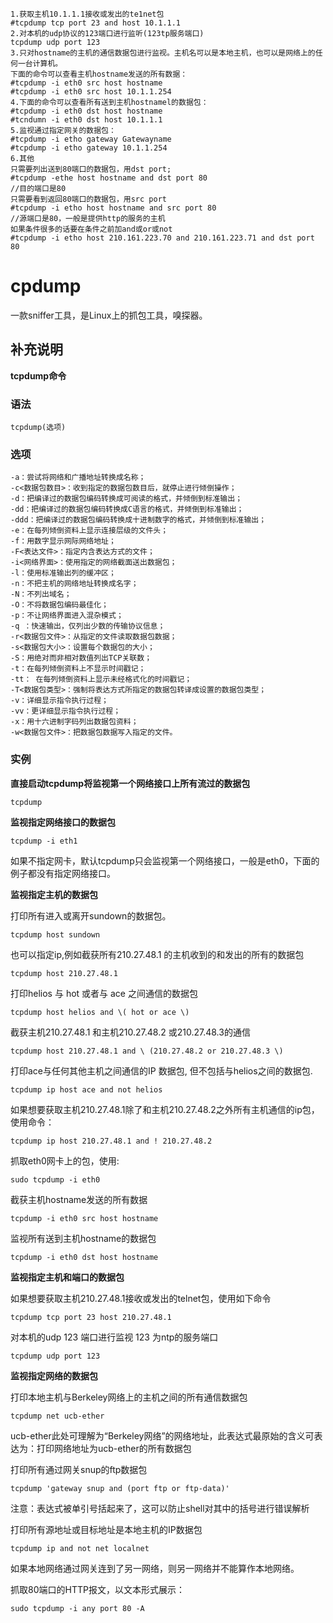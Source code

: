 ```
1.获取主机10.1.1.1接收或发出的te1net包
#tcpdump tcp port 23 and host 10.1.1.1
2.对本机的udp协议的123端口进行监听(123tp服务端口)
tcpdump udp port 123
3.只对hostname的主机的通信数据包进行监视。主机名可以是本地主机，也可以是网络上的任何一台计算机。
下面的命令可以查看主机hostname发送的所有数据：
#tcpdump -i eth0 src host hostname
#tcpdump -i eth0 src host 10.1.1.254
4.下面的命令可以查看所有送到主机hostnamel的数据包：
#tcpdump -i eth0 dst host hostname
#tcndumn -i eth0 dst host 10.1.1.1
5.监视通过指定网关的数据包：
#tcpdump -i etho gateway Gatewayname
#tcpdump -i etho gateway 10.1.1.254
6.其他
只需要列出送到80端口的数据包，用dst port;
#tcpdump -ethe host hostname and dst port 80
//目的端口是80
只需要看到返回80端口的数据包，用src port
#tcpdump -i etho host hostname and src port 80
//源端口是80，一般是提供http的服务的主机
如果条件很多的话要在条件之前加and或or或not
#tcpdump -i etho host 210.161.223.70 and 210.161.223.71 and dst port 80
```

# cpdump

一款sniffer工具，是Linux上的抓包工具，嗅探器。

## 补充说明

**tcpdump命令**

### 语法

```
tcpdump(选项)
```

### 选项

```
-a：尝试将网络和广播地址转换成名称；
-c<数据包数目>：收到指定的数据包数目后，就停止进行倾倒操作；
-d：把编译过的数据包编码转换成可阅读的格式，并倾倒到标准输出；
-dd：把编译过的数据包编码转换成C语言的格式，并倾倒到标准输出；
-ddd：把编译过的数据包编码转换成十进制数字的格式，并倾倒到标准输出；
-e：在每列倾倒资料上显示连接层级的文件头；
-f：用数字显示网际网络地址；
-F<表达文件>：指定内含表达方式的文件；
-i<网络界面>：使用指定的网络截面送出数据包；
-l：使用标准输出列的缓冲区；
-n：不把主机的网络地址转换成名字；
-N：不列出域名；
-O：不将数据包编码最佳化；
-p：不让网络界面进入混杂模式；
-q ：快速输出，仅列出少数的传输协议信息；
-r<数据包文件>：从指定的文件读取数据包数据；
-s<数据包大小>：设置每个数据包的大小；
-S：用绝对而非相对数值列出TCP关联数；
-t：在每列倾倒资料上不显示时间戳记；
-tt： 在每列倾倒资料上显示未经格式化的时间戳记；
-T<数据包类型>：强制将表达方式所指定的数据包转译成设置的数据包类型；
-v：详细显示指令执行过程；
-vv：更详细显示指令执行过程；
-x：用十六进制字码列出数据包资料；
-w<数据包文件>：把数据包数据写入指定的文件。
```

### 实例

**直接启动tcpdump将监视第一个网络接口上所有流过的数据包**

```
tcpdump
```

**监视指定网络接口的数据包**

```
tcpdump -i eth1
```

如果不指定网卡，默认tcpdump只会监视第一个网络接口，一般是eth0，下面的例子都没有指定网络接口。

**监视指定主机的数据包**

打印所有进入或离开sundown的数据包。

```
tcpdump host sundown
```

也可以指定ip,例如截获所有210.27.48.1 的主机收到的和发出的所有的数据包

```
tcpdump host 210.27.48.1
```

打印helios 与 hot 或者与 ace 之间通信的数据包

```
tcpdump host helios and \( hot or ace \)
```

截获主机210.27.48.1 和主机210.27.48.2 或210.27.48.3的通信

```
tcpdump host 210.27.48.1 and \ (210.27.48.2 or 210.27.48.3 \)
```

打印ace与任何其他主机之间通信的IP 数据包, 但不包括与helios之间的数据包.

```
tcpdump ip host ace and not helios
```

如果想要获取主机210.27.48.1除了和主机210.27.48.2之外所有主机通信的ip包，使用命令：

```
tcpdump ip host 210.27.48.1 and ! 210.27.48.2
```

抓取eth0网卡上的包，使用:

```
sudo tcpdump -i eth0
```

截获主机hostname发送的所有数据

```
tcpdump -i eth0 src host hostname
```

监视所有送到主机hostname的数据包

```
tcpdump -i eth0 dst host hostname
```

**监视指定主机和端口的数据包**

如果想要获取主机210.27.48.1接收或发出的telnet包，使用如下命令

```
tcpdump tcp port 23 host 210.27.48.1
```

对本机的udp 123 端口进行监视 123 为ntp的服务端口

```
tcpdump udp port 123
```

**监视指定网络的数据包**

打印本地主机与Berkeley网络上的主机之间的所有通信数据包

```
tcpdump net ucb-ether
```

ucb-ether此处可理解为“Berkeley网络”的网络地址，此表达式最原始的含义可表达为：打印网络地址为ucb-ether的所有数据包

打印所有通过网关snup的ftp数据包

```
tcpdump 'gateway snup and (port ftp or ftp-data)'
```

注意：表达式被单引号括起来了，这可以防止shell对其中的括号进行错误解析

打印所有源地址或目标地址是本地主机的IP数据包

```
tcpdump ip and not net localnet
```

如果本地网络通过网关连到了另一网络，则另一网络并不能算作本地网络。

抓取80端口的HTTP报文，以文本形式展示：

```
sudo tcpdump -i any port 80 -A
```